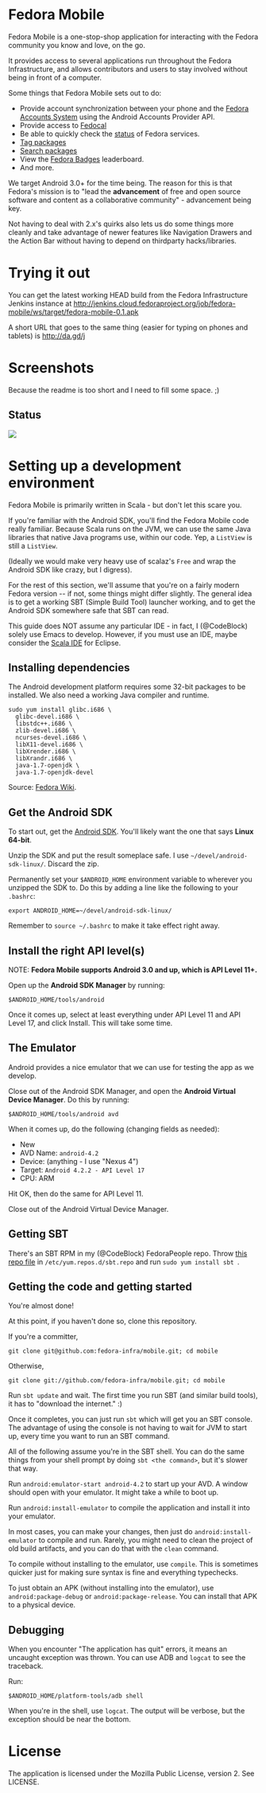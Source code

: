 # Fedora Mobile

Fedora Mobile is a one-stop-shop application for interacting with the Fedora
community you know and love, on the go.

It provides access to several applications run throughout the Fedora
Infrastructure, and allows contributors and users to stay involved without
being in front of a computer.

Some things that Fedora Mobile sets out to do:

- Provide account synchronization between your phone and the
  [Fedora Accounts System](https://admin.fedoraproject.org/accounts/) using the
  Android Accounts Provider API.
- Provide access to [Fedocal](https://apps.fedoraproject.org/calendar/)
- Be able to quickly check the [status](http://status.fedoraproject.org/) of
  Fedora services.
- [Tag packages](https://apps.fedoraproject.org/tagger/)
- [Search packages](https://apps.fedoraproject.org/packages/)
- View the [Fedora Badges](https://badges.fedoraproject.org/) leaderboard.
- And more.

We target Android 3.0+ for the time being. The reason for this is that Fedora's
mission is to "lead the **advancement** of free and open source software and
content as a collaborative community" - advancement being key.

Not having to deal with 2.x's quirks also lets us do some things more cleanly
and take advantage of newer features like Navigation Drawers and the Action Bar
without having to depend on thirdparty hacks/libraries.

# Trying it out

You can get the latest working HEAD build from the Fedora Infrastructure
Jenkins instance at
http://jenkins.cloud.fedoraproject.org/job/fedora-mobile/ws/target/fedora-mobile-0.1.apk

A short URL that goes to the same thing (easier for typing on phones and
tablets) is http://da.gd/j

# Screenshots

Because the readme is too short and I need to fill some space. ;)

## Status

<img src="http://i.imgur.com/HHnvOc3.png" />

# Setting up a development environment

Fedora Mobile is primarily written in Scala - but don't let this scare you.

If you're familiar with the Android SDK, you'll find the Fedora Mobile code
really familiar. Because Scala runs on the JVM, we can use the same Java
libraries that native Java programs use, within our code. Yep, a `ListView`
is still a `ListView`.

(Ideally we would make very heavy use of scalaz's `Free` and wrap the Android
SDK like crazy, but I digress).

For the rest of this section, we'll assume that you're on a fairly modern
Fedora version -- if not, some things might differ slightly. The general
idea is to get a working SBT (Simple Build Tool) launcher working, and
to get the Android SDK somewhere safe that SBT can read.

This guide does NOT assume any particular IDE - in fact, I (@CodeBlock) solely
use Emacs to develop. However, if you must use an IDE, maybe consider the
[Scala IDE](http://www.scala-ide.org/) for Eclipse.

## Installing dependencies

The Android development platform requires some 32-bit packages to be installed.
We also need a working Java compiler and runtime.

```
sudo yum install glibc.i686 \
  glibc-devel.i686 \
  libstdc++.i686 \
  zlib-devel.i686 \
  ncurses-devel.i686 \
  libX11-devel.i686 \
  libXrender.i686 \
  libXrandr.i686 \
  java-1.7-openjdk \
  java-1.7-openjdk-devel
```

Source:
[Fedora Wiki](https://fedoraproject.org/wiki/HOWTO_Setup_Android_Development).


## Get the Android SDK

To start out, get the
[Android SDK](https://developer.android.com/sdk/index.html). You'll likely want
the one that says **Linux 64-bit**.

Unzip the SDK and put the result someplace safe. I use
`~/devel/android-sdk-linux/`. Discard the zip.

Permanently set your `$ANDROID_HOME` environment variable to wherever you
unzipped the SDK to. Do this by adding a line like the following to your
`.bashrc`:

```
export ANDROID_HOME=~/devel/android-sdk-linux/
```

Remember to `source ~/.bashrc` to make it take effect right away.

## Install the right API level(s)

NOTE: **Fedora Mobile supports Android 3.0 and up, which is API Level 11+.**

Open up the **Android SDK Manager** by running:

```
$ANDROID_HOME/tools/android
```

Once it comes up, select at least everything under API Level 11 and API Level
17, and click Install. This will take some time.

## The Emulator

Android provides a nice emulator that we can use for testing the app as we
develop.

Close out of the Android SDK Manager, and open the **Android Virtual Device
Manager**. Do this by running:

```
$ANDROID_HOME/tools/android avd
```

When it comes up, do the following (changing fields as needed):

* New
* AVD Name: `android-4.2`
* Device: (anything - I use "Nexus 4")
* Target: `Android 4.2.2 - API Level 17`
* CPU: ARM

Hit OK, then do the same for API Level 11.

Close out of the Android Virtual Device Manager.

## Getting SBT

There's an SBT RPM in my (@CodeBlock) FedoraPeople repo. Throw
[this repo file](http://repos.fedorapeople.org/repos/codeblock/sbt/sbt.repo) in
`/etc/yum.repos.d/sbt.repo` and run `sudo yum install sbt `.

## Getting the code and getting started

You're almost done!

At this point, if you haven't done so, clone this repository.

If you're a committer,

```
git clone git@github.com:fedora-infra/mobile.git; cd mobile
```

Otherwise,

```
git clone git://github.com/fedora-infra/mobile.git; cd mobile
```

Run `sbt update` and wait. The first time you run SBT (and similar build tools),
it has to "download the internet." :)

Once it completes, you can just run `sbt` which will get you an SBT console.
The advantage of using the console is not having to wait for JVM to start up,
every time you want to run an SBT command.

All of the following assume you're in the SBT shell. You can do the same things
from your shell prompt by doing `sbt <the command>`, but it's slower that way.

Run `android:emulator-start android-4.2` to start up your AVD. A window should
open with your emulator. It might take a while to boot up.

Run `android:install-emulator` to compile the application and install it into
your emulator.

In most cases, you can make your changes, then just do
`android:install-emulator` to compile and run. Rarely, you might need to clean
the project of old build artifacts, and you can do that with the `clean`
command.

To compile without installing to the emulator, use `compile`. This is
sometimes quicker just for making sure syntax is fine and everything
typechecks.

To just obtain an APK (without installing into the emulator), use
`android:package-debug` or `android:package-release`. You can install that APK
to a physical device.

## Debugging

When you encounter "The application has quit" errors, it means an uncaught
exception was thrown. You can use ADB and `logcat` to see the traceback.

Run:

```
$ANDROID_HOME/platform-tools/adb shell
```

When you're in the shell, use `logcat`. The output will be verbose, but the
exception should be near the bottom.

# License

The application is licensed under the Mozilla Public License, version 2.
See LICENSE.

